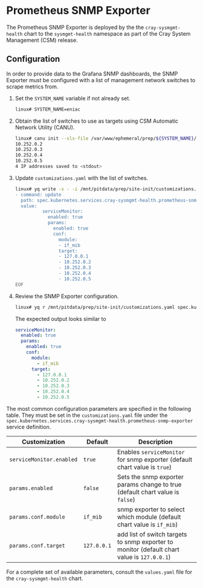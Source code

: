 # Prometheus SNMP Exporter

The Prometheus SNMP Exporter is deployed by the the `cray-sysmgmt-health` chart to the `sysmgmt-health` namespace as part of the Cray System Management \(CSM\) release.

## Configuration

In order to provide data to the Grafana SNMP dashboards, the SNMP Exporter must be configured with a list of management network switches to scrape metrics from.

1. Set the `SYSTEM_NAME` variable if not already set.

    ```bash
    linux# SYSTEM_NAME=eniac
    ```

1. Obtain the list of switches to use as targets using CSM Automatic Network Utility (CANU).

    ```bash
    linux# canu init --sls-file /var/www/ephemeral/prep/${SYSTEM_NAME}/sls_input_file.json --out -
    10.252.0.2
    10.252.0.3
    10.252.0.4
    10.252.0.5
    4 IP addresses saved to <stdout>
    ```

1. Update `customizations.yaml` with the list of switches.

    ```bash
    linux# yq write -s - -i /mnt/pitdata/prep/site-init/customizations.yaml <<EOF
    - command: update
      path: spec.kubernetes.services.cray-sysmgmt-health.prometheus-snmp-exporter
      value:
              serviceMonitor:
                enabled: true
                params:
                  enabled: true
                  conf:
                    module:
                    - if_mib
                    target:
                    - 127.0.0.1
                    - 10.252.0.2
                    - 10.252.0.3
                    - 10.252.0.4
                    - 10.252.0.5
    EOF
    ```

1. Review the SNMP Exporter configuration.

    ```bash
    linux# yq r /mnt/pitdata/prep/site-init/customizations.yaml spec.kubernetes.services.cray-sysmgmt-health.prometheus-snmp-exporter
    ```

    The expected output looks similar to

    ```yaml
    serviceMonitor:
      enabled: true
      params:
        enabled: true
        conf:
          module:
            - if_mib
          target:
            - 127.0.0.1
            - 10.252.0.2
            - 10.252.0.3
            - 10.252.0.4
            - 10.252.0.5
    ```

The most common configuration parameters are specified in the following table. They must be set in the `customizations.yaml` file under the `spec.kubernetes.services.cray-sysmgmt-health.prometheus-snmp-exporter` service definition.

|Customization|Default|Description|
|-------------|-------|-----------|
|`serviceMonitor.enabled`|`true`|Enables `serviceMonitor` for snmp exporter \(default chart value is `true`\)|
|`params.enabled`|`false`|Sets the snmp exporter params change to true \(default chart value is `false`\)|
|`params.conf.module`|`if_mib`| snmp exporter to select which module \(default chart value is `if_mib`\)|
|`params.conf.target`|`127.0.0.1`| add list of switch targets to snmp exporter to monitor \(default chart value is `127.0.0.1`\)|

For a complete set of available parameters, consult the `values.yaml` file for the `cray-sysmgmt-health` chart.
